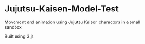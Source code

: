 # Jujutsu-Kaisen-Model-Test
Movement and animation using Jujutsu Kaisen characters in a small sandbox

Built using 3.js
